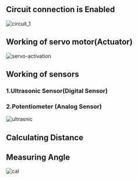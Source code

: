 ## Circuit connection is Enabled
![circuit_1](https://user-images.githubusercontent.com/82749120/157224724-79eabbc7-07ac-4e69-bc2c-0b9d694dad17.png)

## Working of servo motor(Actuator)

![servo-activation](https://user-images.githubusercontent.com/82749120/157225096-1857c00e-8c5d-4cef-91bd-f413128fb9a5.png)


## Working of sensors 
### 1.Ultrasonic Sensor(Digital Sensor)
### 2.Potentiometer (Analog Sensor)

![ultrasnic](https://user-images.githubusercontent.com/82749120/157225301-e88213a1-6ab7-486f-aeb8-35f0f418b888.png)


## Calculating Distance 
## Measuring Angle

![cal](https://user-images.githubusercontent.com/82749120/157225515-e1d2136a-25ae-4a4f-98c4-4ce5d4a4b6fa.png)
